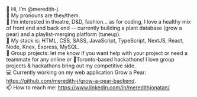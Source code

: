👋 Hi, I’m @meredith-j.  </br>
🌈 My pronouns are they/them.  </br>
👀 I’m interested in theatre, D&D, fashion... as for coding, I love a healthy mix of front end and back end -- currently building a plant database (grow a pear) and a playlist-merging platform (tuneup).  </br>
🌱 My stack is: HTML, CSS, SASS, JavaScript, TypeScript, NextJS, React, Node, Knex, Express, MySQL.  </br>
💞️ Group projects: let me know if you want help with your project or need a teammate for any online or 📍Toronto-based hackathons! I love group projects & hackathons bring out my competitive side.  </br>
💻 Currently working on my web application Grow a Pear: https://github.com/meredith-j/grow-a-pear-backend. </br>
📫 How to reach me: https://www.linkedin.com/in/meredithjonatan/ </br>

<!---
meredith-j/meredith-j is a ✨ special ✨ repository because its `README.md` (this file) appears on your GitHub profile.
You can click the Preview link to take a look at your changes.

line removed: 🤓 Next on my list of languages to learn are: React Native, Python, PostgreSQL.  
--->
